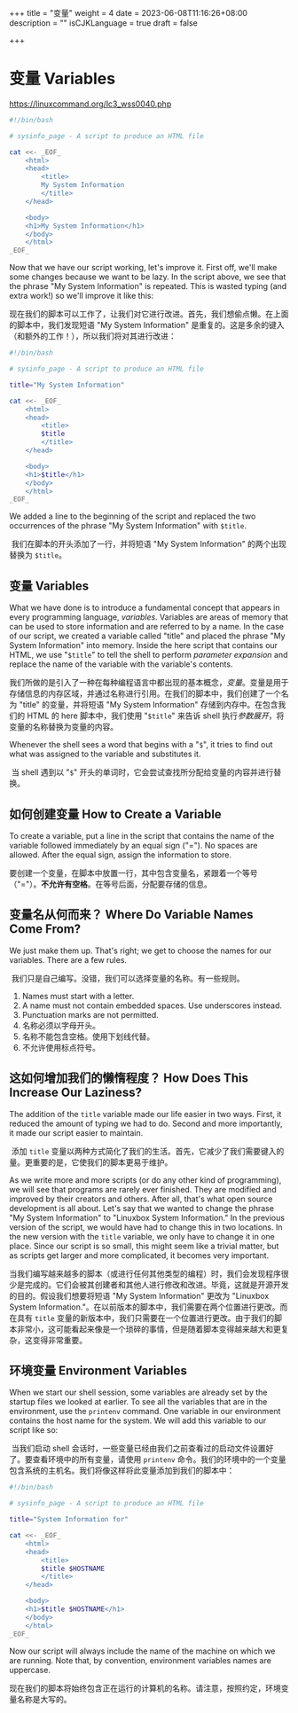 +++
title = "变量"
weight = 4
date = 2023-06-08T11:16:26+08:00
description = ""
isCJKLanguage = true
draft = false

+++

# 变量 Variables

https://linuxcommand.org/lc3_wss0040.php

```bash
#!/bin/bash

# sysinfo_page - A script to produce an HTML file

cat <<- _EOF_
    <html>
    <head>
        <title>
        My System Information
        </title>
    </head>

    <body>
    <h1>My System Information</h1>
    </body>
    </html>
_EOF_
```

Now that we have our script working, let's improve it. First off, we'll make some changes because we want to be lazy. In the script above, we see that the phrase "My System Information" is repeated. This is wasted typing (and extra work!) so we'll improve it like this:

​	现在我们的脚本可以工作了，让我们对它进行改进。首先，我们想偷点懒。在上面的脚本中，我们发现短语 "My System Information" 是重复的。这是多余的键入（和额外的工作！），所以我们将对其进行改进：

```bash
#!/bin/bash

# sysinfo_page - A script to produce an HTML file

title="My System Information"

cat <<- _EOF_
    <html>
    <head>
        <title>
        $title
        </title>
    </head>

    <body>
    <h1>$title</h1>
    </body>
    </html>
_EOF_
```

We added a line to the beginning of the script and replaced the two occurrences of the phrase "My System Information" with `$title`.

​	我们在脚本的开头添加了一行，并将短语 "My System Information" 的两个出现替换为 `$title`。

## 变量 Variables

What we have done is to introduce a fundamental concept that appears in every programming language, *variables*. Variables are areas of memory that can be used to store information and are referred to by a name. In the case of our script, we created a variable called "title" and placed the phrase "My System Information" into memory. Inside the here script that contains our HTML, we use "`$title`" to tell the shell to perform *parameter expansion* and replace the name of the variable with the variable's contents.

​	我们所做的是引入了一种在每种编程语言中都出现的基本概念，*变量*。变量是用于存储信息的内存区域，并通过名称进行引用。在我们的脚本中，我们创建了一个名为 "title" 的变量，并将短语 "My System Information" 存储到内存中。在包含我们的 HTML 的 here 脚本中，我们使用 "`$title`" 来告诉 shell 执行*参数展开*，将变量的名称替换为变量的内容。

Whenever the shell sees a word that begins with a "`$`", it tries to find out what was assigned to the variable and substitutes it.

​	当 shell 遇到以 "`$`" 开头的单词时，它会尝试查找所分配给变量的内容并进行替换。

## 如何创建变量 How to Create a Variable

To create a variable, put a line in the script that contains the name of the variable followed immediately by an equal sign ("="). No spaces are allowed. After the equal sign, assign the information to store.

​	要创建一个变量，在脚本中放置一行，其中包含变量名，紧跟着一个等号（"="）。**不允许有空格**。在等号后面，分配要存储的信息。

## 变量名从何而来？ Where Do Variable Names Come From?

We just make them up. That's right; we get to choose the names for our variables. There are a few rules.

​	我们只是自己编写。没错，我们可以选择变量的名称。有一些规则。

1. Names must start with a letter.
2. A name must not contain embedded spaces. Use underscores instead.
3. Punctuation marks are not permitted.
4. 名称必须以字母开头。
5. 名称不能包含空格。使用下划线代替。
6. 不允许使用标点符号。

## 这如何增加我们的懒惰程度？  How Does This Increase Our Laziness?

The addition of the `title` variable made our life easier in two ways. First, it reduced the amount of typing we had to do. Second and more importantly, it made our script easier to maintain.

​	添加 `title` 变量以两种方式简化了我们的生活。首先，它减少了我们需要键入的量。更重要的是，它使我们的脚本更易于维护。

As we write more and more scripts (or do any other kind of programming), we will see that programs are rarely ever finished. They are modified and improved by their creators and others. After all, that's what open source development is all about. Let's say that we wanted to change the phrase "My System Information" to "Linuxbox System Information." In the previous version of the script, we would have had to change this in two locations. In the new version with the `title` variable, we only have to change it in one place. Since our script is so small, this might seem like a trivial matter, but as scripts get larger and more complicated, it becomes very important.

​	当我们编写越来越多的脚本（或进行任何其他类型的编程）时，我们会发现程序很少是完成的。它们会被其创建者和其他人进行修改和改进。毕竟，这就是开源开发的目的。假设我们想要将短语 "My System Information" 更改为 "Linuxbox System Information."。在以前版本的脚本中，我们需要在两个位置进行更改。而在具有 `title` 变量的新版本中，我们只需要在一个位置进行更改。由于我们的脚本非常小，这可能看起来像是一个琐碎的事情，但是随着脚本变得越来越大和更复杂，这变得非常重要。

## 环境变量 Environment Variables

When we start our shell session, some variables are already set by the startup files we looked at earlier. To see all the variables that are in the environment, use the `printenv` command. One variable in our environment contains the host name for the system. We will add this variable to our script like so:

​	当我们启动 shell 会话时，一些变量已经由我们之前查看过的启动文件设置好了。要查看环境中的所有变量，请使用 `printenv` 命令。我们的环境中的一个变量包含系统的主机名。我们将像这样将此变量添加到我们的脚本中：

```bash
#!/bin/bash

# sysinfo_page - A script to produce an HTML file

title="System Information for"

cat <<- _EOF_
    <html>
    <head>
        <title>
        $title $HOSTNAME
        </title>
    </head>

    <body>
    <h1>$title $HOSTNAME</h1>
    </body>
    </html>
_EOF_
```

Now our script will always include the name of the machine on which we are running. Note that, by convention, environment variables names are uppercase.

​	现在我们的脚本将始终包含正在运行的计算机的名称。请注意，按照约定，环境变量名称是大写的。